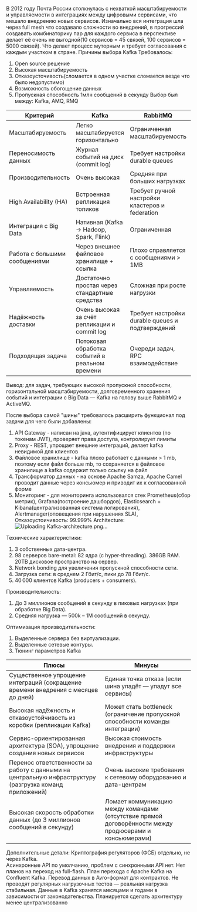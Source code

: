 В 2012 году Почта России столкнулась с нехваткой масштабируемости и управляемости в интеграциях между цифровыми сервисами, что мешало внедрению новых сервисов.
Изначально вся интеграция шла через full mesh что создавало сложности во внедрений, в прогрессий создавать комбинаторику пар для каждого сервиса в перспективе делает её очень не выгодной(10 сервисов = 45 связей, 100 сервисов = 5000 связей). Что делает процесс муторным и требует согласования с каждым участком в стране.
Причины выбора Kafka
Требовалось:
1) Open source решение
2) Высокая масштабируемость
3) Отказоусточивость(сломается в одном участке сломается везде что было недопустимо)
4) Возможность обогощение данных
5) Пропускная способность 1млн сообщений в секунду
Выбор был между: Kafka, AMQ, RMQ

| Критерий                      | Kafka                                          | RabbitMQ                                         | ActiveMQ (AMQ)                                     |
| ----------------------------- | ---------------------------------------------- | ------------------------------------------------ | -------------------------------------------------- |
| Масштабируемость              | Легко масштабируется горизонтально             | Ограниченная масштабируемость                    | Ограниченная масштабируемость                      |
| Переносимость данных          | Журнал событий на диск (commit log)            | Требует настройки durable queues                 | Требует настройки для persistent сообщений         |
| Производительность            | Очень высокая                                  | Средняя при больших нагрузках                    | Средняя                                            |
| High Availability (HA)        | Встроенная репликация топиков                  | Требует ручной настройки кластеров и federation  | Требует настройку Master-Slave или Shared Store HA |
| Интеграция с Big Data         | Нативная (Kafka → Hadoop, Spark, Flink)        | Ограниченная                                     | Слабая интеграция                                  |
| Работа с большими сообщениями | Через внешнее файловое хранилище + ссылка      | Плохо справляется с сообщениями > 1MB            | Плохо справляется с большими сообщениями           |
| Управляемость                 | Достаточно простая через стандартные средства  | Сложная при росте нагрузки                       | Сложная при росте нагрузки                         |
| Надёжность доставки           | Очень высокая за счёт репликации и commit log  | Требует настройки durable queues и подтверждений | Требует настройки персистентных очередей           |
| Подходящая задача             | Потоковая обработка событий в реальном времени | Очереди задач, RPC взаимодействие                | Очереди задач, Enterprise Integration Patterns     |

Вывод: для задач, требующих высокой пропускной способности, горизонтальной масштабируемости, долговременного хранения событий и интеграции с Big Data — Kafka на голову выше RabbitMQ и ActiveMQ.

После выбора самой "шины" требовалось расширить функционал под задачи для чего были добавлены:
1) API Gateway - написан на java, аутентифицирует клиентов (по токенам JWT), проверяет права доступа, контролирует лимиты
2) Proxy - REST, упрощает внешние интеграций, делает kafka невидимой для клиентов
3) Файловое хранилище - kafka плохо работает с данными > 1 mb, поэтому если файл больше mb, то сохраняется в файловое хранилище а kafka содержит только ссылку на файл
4) Трансформатор данных - на основе Apache Samza, Apache Camel проводит данные через консьюмер и приводит их к согласованной форме
5) Мониторинг - для мониторинга использовался стек Prometheus(сбор метрик), Grafana(построение дашбордов), Elasticsearch + Kibana(централизованная система логирования), Alertmanager(оповещения при нарушениях SLA), Отказоустоичивость: 99.999%
Architecture:
![Uploading Kafka-architecture.png…]()


Технические характеристики:
1) 3 собственных дата-центра.
2) 98 серверов bare-metal:
     82 ядра (с hyper-threading).
     386GB RAM.
     20TB дисковое пространство на сервер.
3) Network bonding для увеличения пропускной способности сети.
4) Загрузка сети: в среднем 2 Гбит/с, пики до 78 Гбит/с.
5) 40 000 клиентов Kafka (producers + consumers).

Производительность:
1) До 3 миллионов сообщений в секунду в пиковых нагрузках (при обработке Big Data).
2) Средняя нагрузка — 500k – 1M сообщений в секунду.

Оптимизация производительности:
1) Выделенные сервера без виртуализации.
2) Выделенные сетевые контуры.
3) Тюнинг параметров Kafka

| **Плюсы**                                                                                               | **Минусы**                                                                                              |
| ------------------------------------------------------------------------------------------------------- | ------------------------------------------------------------------------------------------------------- |
| Существенное упрощение интеграций (сокращение времени внедрения с месяцев до дней)                      | Единая точка отказа (если шина упадёт — упадут все сервисы)                                             |
| Высокая надёжность и отказоустойчивость из коробки (репликации Kafka)                                   | Может стать bottleneck (ограничение пропускной способности команды интеграции)                          |
| Сервис-ориентированная архитектура (SOA), упрощение создания новых сервисов                             | Высокая стоимость внедрения и поддержки инфраструктуры                                                  |
| Перенос ответственности за работу с данными на центральную инфраструктуру (разгрузка команд приложений) | Очень высокие требования к сетевому оборудованию и дата-центрам                                         |
| Высокая скорость обработки данных (до 3 миллионов сообщений в секунду)                                  | Ломает коммуникацию между командами (отсутствие прямой договорённости между продюсерами и консьюмерами) |

Дополнительные детали:
Криптография регуляторов (ФСБ) отдельно, не через Kafka.    
Асинхронные API по умолчанию, проблем с синхронными API нет.
Нет планов на переход на full-flash.
План перехода с Apache Kafka на Confluent Kafka.
Перевод данных в Avro-формат для контрактов.
Не проводят регулярных нагрузочных тестов — реальная нагрузка стабильная.
Данные в Kafka хранятся месяцами и годами в зависимости от законодательства.
Планируется сделать архитектуру менее централизованно
